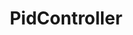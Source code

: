---
layout: default
title: PidController
parent: Controllers
grand_parent: Documentation
nav_order: 2
---